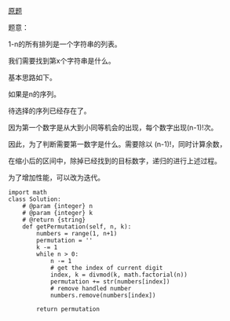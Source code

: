 [原题](https://leetcode.com/problems/permutation-sequence/)


题意：

1-n的所有排列是一个字符串的列表。

我们需要找到第x个字符串是什么。


基本思路如下。

如果是n的序列。

待选择的序列已经存在了。

因为第一个数字是从大到小同等机会的出现，每个数字出现(n-1)!次。

因此，为了判断需要第一数字是什么。需要除以 (n-1)!，同时计算余数，

在缩小后的区间中，除掉已经找到的目标数字，递归的进行上述过程。


为了增加性能，可以改为迭代。


```
import math
class Solution:
    # @param {integer} n
    # @param {integer} k
    # @return {string}
    def getPermutation(self, n, k):
        numbers = range(1, n+1)
        permutation = ''
        k -= 1
        while n > 0:
            n -= 1
            # get the index of current digit
            index, k = divmod(k, math.factorial(n))
            permutation += str(numbers[index])
            # remove handled number
            numbers.remove(numbers[index])

        return permutation
```